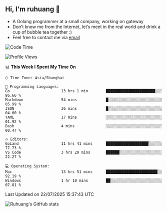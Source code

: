 ## Hi, I'm ruhuang 👋

- A Golang programmer at a small company, working on gateway
- Don’t know me from the Internet, let’s meet in the real world and drink a cup of bubble tea together :)
- Feel free to contact me via [email](mailto:ruhuang2001@gmail.com)
<!--START_SECTION:waka-->
![Code Time](http://img.shields.io/badge/Code%20Time-685%20hrs%2058%20mins-blue)

![Profile Views](http://img.shields.io/badge/Profile%20Views-0-blue)

📊 **This Week I Spent My Time On** 

```text
🕑︎ Time Zone: Asia/Shanghai

💬 Programming Languages: 
Go                       13 hrs 1 min        ██████████████████████░░░   86.66 % 
Markdown                 54 mins             █░░░░░░░░░░░░░░░░░░░░░░░░   05.99 % 
JSON                     36 mins             █░░░░░░░░░░░░░░░░░░░░░░░░   04.00 % 
YAML                     17 mins             ░░░░░░░░░░░░░░░░░░░░░░░░░   01.92 % 
Bash                     4 mins              ░░░░░░░░░░░░░░░░░░░░░░░░░   00.47 % 

🔥 Editors: 
GoLand                   11 hrs 41 mins      ███████████████████░░░░░░   77.73 % 
VS Code                  3 hrs 20 mins       ██████░░░░░░░░░░░░░░░░░░░   22.27 % 

💻 Operating System: 
Mac                      13 hrs 51 mins      ███████████████████████░░   92.19 % 
Windows                  1 hr 10 mins        ██░░░░░░░░░░░░░░░░░░░░░░░   07.81 % 
```


 Last Updated on 22/07/2025 15:37:43 UTC
<!--END_SECTION:waka-->

![Ruhuang's GitHub stats](https://github-readme-stats.vercel.app/api?username=ruhuang2001&count_private=true&hide_title=true&show_icons=true&theme=vue)


